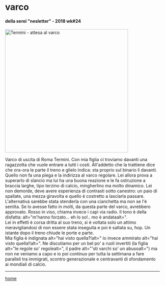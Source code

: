 # varco  

#### della serei "nesletter" - 2018 wk#24
<img src="https://drive.google.com/uc?id=1EbYE3_o12aDX4dze0frxRIn-OLNzp0Cy" alt="Termini - attesa al varco" width="400">  
<!--- interarete032.png --->  

Varco di uscita di Roma Termini. Con mia figlia ci troviamo davanti una ragazzotta che vuole entrare a tutti i costi. All'addetto che la trattiene dice che ora-ora le parte il treno e glielo indica: sta proprio sul binario lì davanti. Quello non fa una piega e la indirizza al varco regolare. Lei allora prova a superarlo di slancio ma lui ha una buona reazione e le fa ostruzione a braccia larghe, tipo terzino di calcio, mingherlino ma molto dinamico. Lei non demorde, deve avere esperienza di contrasti sotto canestro: un paio di spallate, una mezza giravolta e quello è costretto a lasciarla passare. L'alternativa sarebbe stata stenderla con una cianchetta ma non se l'è sentita. Se lo avesse fatto in molti, da questa parte del varco, avrebbero approvato. Rosso in viso, chiama invece i capi via radio. Il tono è della disfatta: alt="m'hanno forzato... eh lo so!.. mo è andataalt=".  
Lei in effetti è corsa dritta al suo treno, si è voltata solo un attimo meravigliandosi di non essere stata inseguita e poi è saltata su, hop. Un istante dopo il treno chiude le porte e parte.  
Mia figlia è indignata alt="hai visto quella?!alt=" io invece ammirato alt="hai visto quella!!alt=". Ne discutiamo per un bel po' a ruoli invertiti (la figlia alt="le regole so' regolealt=", il padre  alt="'sti varchi so' un abusoalt=") ma non ne veniamo a capo e io poi continuo per tutta la settimana a fare paralleli tra immigrati, scontro generazionale e centravanti di sfondamento ai mondiali di calcio.    

---  
[home](/interarete.md)    

